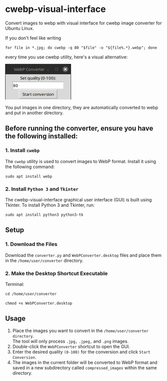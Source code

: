 # cwebp-visual-interface
Convert images to webp with visual interface for cwebp image converter for Ubuntu Linux.

If you don't feel like writing 
```
for file in *.jpg; do cwebp -q 80 "$file" -o "${file%.*}.webp"; done
```
every time you use cwebp utility, here's a visual alternative:

<img src="https://github.com/Chaosborne/cwebp-visual-interface/blob/main/gitHub-readme-screenshot.png" />

You put images in one directory, they are automatically converted to webp and put in another directory.

## Before running the converter, ensure you have the following installed:
### 1. **Install `cwebp`**
The `cwebp` utility is used to convert images to WebP format. Install it using the following command:

```
sudo apt install webp
```

### 2. **Install `Python 3` and `Tkinter`**
The cwebp-visual-interface graphical user interface (GUI) is built using Tkinter. To install Python 3 and Tkinter, run:
```
sudo apt install python3 python3-tk
```

## Setup
### 1. Download the Files
Download the ```converter.py``` and ```WebPConverter.desktop``` files and place them in the ```/home/user/converter``` directory.

### 2. Make the Desktop Shortcut Executable
Terminal:
```
cd /home/user/converter
```
```
chmod +x WebPConverter.desktop
```

## Usage
1. Place the images you want to convert in the `/home/user/converter directory`.  
The tool will only process `.jpg,` `.jpeg,` and `.png` images.
2. Double-click the `WebPConverter` shortcut to open the GUI.
3. Enter the desired quality `(0-100)` for the conversion and click `Start Conversion`.
4. The images in the current folder will be converted to WebP format and saved in a new subdirectory called `compressed_images` within the same directory.  
